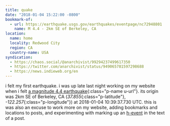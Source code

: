 ```yaml
---
title: quake
date: "2018-01-04 15:22:00 -0800"
bookmark-of:
  - url: https://earthquake.usgs.gov/earthquakes/eventpage/nc72948801
    name: M 4.4 - 2km SE of Berkeley, CA
location:
  name: home
  locality: Redwood City
  region: CA
  country-name: USA
syndication:
  - https://chaos.social/@anarchivist/99294237499617350
  - https://twitter.com/anarchivist/status/949065781597298688
  - https://news.indieweb.org/en
---
```


i felt my first earthquake. i was up late last night working on my website when i felt <span class="h-event">[a magnitude 4.4 earthquake](https://earthquake.usgs.gov/earthquakes/eventpage/nc72948801){:class="p-name u-url"}. its origin was <span class="p-location h-adr">2km SE of Berkeley, CA (_37.855_{:class="p-latitude"}, _-122.257_{:class="p-longitude"})</span> at <time class="dt-datetime" datetime="2018-01-04T10:39:37.730">2018-01-04 10:39:37.730 UTC</time></span>. this is was also an excuse to work more on my website, adding bookmarks and locations to posts, and experimenting with marking up an [h-event](http://microformats.org/wiki/h-event) in the text of a post.
